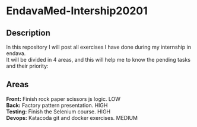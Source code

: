 # EndavaMed-Intership20201
## Description

In this repository I will post all exercises I have done during my internship in endava. <br/>
It will be divided in 4 areas, and this will help me to know the pending tasks and their priority: <br/>

## Areas
**Front:**  Finish rock paper scissors js logic. LOW <br/>
**Back:**  Factory pattern presentation. HIGH <br/>
**Testing:**  Finish the Selenium course. HIGH <br/>
**Devops:**  Katacoda git and docker exercises. MEDIUM <br/>
